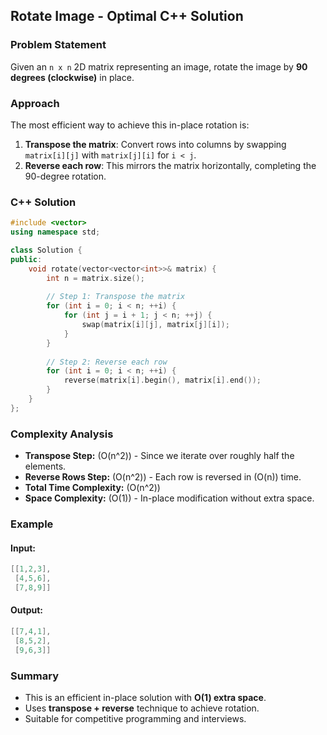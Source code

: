 ## Rotate Image - Optimal C++ Solution

### Problem Statement
Given an `n x n` 2D matrix representing an image, rotate the image by **90 degrees (clockwise)** in place.

### Approach
The most efficient way to achieve this in-place rotation is:
1. **Transpose the matrix**: Convert rows into columns by swapping `matrix[i][j]` with `matrix[j][i]` for `i < j`.
2. **Reverse each row**: This mirrors the matrix horizontally, completing the 90-degree rotation.

### C++ Solution
```cpp
#include <vector>
using namespace std;

class Solution {
public:
    void rotate(vector<vector<int>>& matrix) {
        int n = matrix.size();
        
        // Step 1: Transpose the matrix
        for (int i = 0; i < n; ++i) {
            for (int j = i + 1; j < n; ++j) {
                swap(matrix[i][j], matrix[j][i]);
            }
        }
        
        // Step 2: Reverse each row
        for (int i = 0; i < n; ++i) {
            reverse(matrix[i].begin(), matrix[i].end());
        }
    }
};
```

### Complexity Analysis
- **Transpose Step:** \(O(n^2)\) - Since we iterate over roughly half the elements.
- **Reverse Rows Step:** \(O(n^2)\) - Each row is reversed in \(O(n)\) time.
- **Total Time Complexity:** \(O(n^2)\)
- **Space Complexity:** \(O(1)\) - In-place modification without extra space.

### Example
#### **Input:**
```cpp
[[1,2,3],
 [4,5,6],
 [7,8,9]]
```
#### **Output:**
```cpp
[[7,4,1],
 [8,5,2],
 [9,6,3]]
```

### Summary
- This is an efficient in-place solution with **O(1) extra space**.
- Uses **transpose + reverse** technique to achieve rotation.
- Suitable for competitive programming and interviews.
